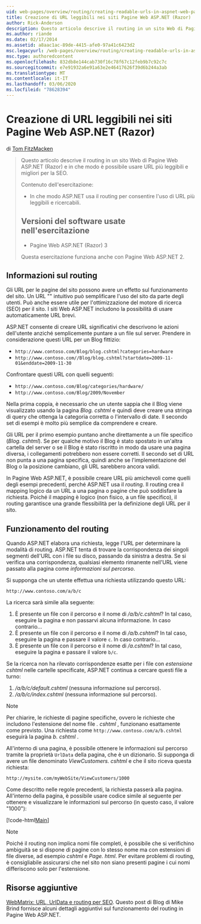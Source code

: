 ```yaml
---
uid: web-pages/overview/routing/creating-readable-urls-in-aspnet-web-pages-sites
title: Creazione di URL leggibili nei siti Pagine Web ASP.NET (Razor) | Microsoft Docs
author: Rick-Anderson
description: Questo articolo descrive il routing in un sito Web di Pagine Web ASP.NET (Razor) e in che modo è possibile usare URL più leggibili e migliori per la SEO. Che cosa sarà...
ms.author: riande
ms.date: 02/17/2014
ms.assetid: a8aac1ac-89de-4415-afe0-97a41c6423d2
msc.legacyurl: /web-pages/overview/routing/creating-readable-urls-in-aspnet-web-pages-sites
msc.type: authoredcontent
ms.openlocfilehash: 832db8e144cab730f16c78f67c12feb9b7c92c7c
ms.sourcegitcommit: e7e91932a6e91a63e2e46417626f39d6b244a3ab
ms.translationtype: MT
ms.contentlocale: it-IT
ms.lasthandoff: 03/06/2020
ms.locfileid: "78628394"
---
```

# <a name="creating-readable-urls-in-aspnet-web-pages-razor-sites"></a>Creazione di URL leggibili nei siti Pagine Web ASP.NET (Razor)

di [Tom FitzMacken](https://github.com/tfitzmac)

> Questo articolo descrive il routing in un sito Web di Pagine Web ASP.NET (Razor) e in che modo è possibile usare URL più leggibili e migliori per la SEO.
> 
> Contenuto dell'esercitazione:
> 
> - In che modo ASP.NET usa il routing per consentire l'uso di URL più leggibili e ricercabili.
>   
> 
> ## <a name="software-versions-used-in-the-tutorial"></a>Versioni del software usate nell'esercitazione
> 
> 
> - Pagine Web ASP.NET (Razor) 3
>   
> 
> Questa esercitazione funziona anche con Pagine Web ASP.NET 2.

## <a name="about-routing"></a>Informazioni sul routing

Gli URL per le pagine del sito possono avere un effetto sul funzionamento del sito. Un URL &quot;&quot; intuitivo può semplificare l'uso del sito da parte degli utenti. Può anche essere utile per l'ottimizzazione del motore di ricerca (SEO) per il sito. I siti Web ASP.NET includono la possibilità di usare automaticamente URL brevi.

ASP.NET consente di creare URL significativi che descrivono le azioni dell'utente anziché semplicemente puntare a un file sul server. Prendere in considerazione questi URL per un Blog fittizio:

- `http://www.contoso.com/Blog/blog.cshtml?categories=hardware`
- `http://www.contoso.com//Blog/blog.cshtml?startdate=2009-11-01&enddate=2009-11-30`

Confrontare questi URL con quelli seguenti:

- `http://www.contoso.com/Blog/categories/hardware/`
- `http://www.contoso.com/Blog/2009/November`

Nella prima coppia, è necessario che un utente sappia che il Blog viene visualizzato usando la pagina *Blog. cshtml* e quindi deve creare una stringa di query che ottenga la categoria corretta o l'intervallo di date. Il secondo set di esempi è molto più semplice da comprendere e creare.

Gli URL per il primo esempio puntano anche direttamente a un file specifico (*Blog. cshtml*). Se per qualche motivo il Blog è stato spostato in un'altra cartella del server o se il Blog è stato riscritto in modo da usare una pagina diversa, i collegamenti potrebbero non essere corretti. Il secondo set di URL non punta a una pagina specifica, quindi anche se l'implementazione del Blog o la posizione cambiano, gli URL sarebbero ancora validi.

In Pagine Web ASP.NET, è possibile creare URL più amichevoli come quelli degli esempi precedenti, perché ASP.NET usa il *routing*. Il routing crea il mapping logico da un URL a una pagina o pagine che può soddisfare la richiesta. Poiché il mapping è logico (non fisico, a un file specifico), il routing garantisce una grande flessibilità per la definizione degli URL per il sito.

## <a name="how-routing-works"></a>Funzionamento del routing

Quando ASP.NET elabora una richiesta, legge l'URL per determinare la modalità di routing. ASP.NET tenta di trovare la corrispondenza dei singoli segmenti dell'URL con i file su disco, passando da sinistra a destra. Se si verifica una corrispondenza, qualsiasi elemento rimanente nell'URL viene passato alla pagina come *informazioni sul percorso*.

Si supponga che un utente effettua una richiesta utilizzando questo URL:

`http://www.contoso.com/a/b/c`

La ricerca sarà simile alla seguente:

1. È presente un file con il percorso e il nome di */a/b/c.cshtml*? In tal caso, eseguire la pagina e non passarvi alcuna informazione. In caso contrario...
2. È presente un file con il percorso e il nome di */a/b.cshtml*? In tal caso, eseguire la pagina e passare il valore `c`. In caso contrario...
3. È presente un file con il percorso e il nome di */a.cshtml*? In tal caso, eseguire la pagina e passare il valore `b/c`.

Se la ricerca non ha rilevato corrispondenze esatte per i file con *estensione cshtml* nelle cartelle specificate, ASP.NET continua a cercare questi file a turno:

1. */a/b/c/default.cshtml* (nessuna informazione sul percorso).
2. */a/b/c/index.cshtml* (nessuna informazione sul percorso).

> [!NOTE]
> Per chiarire, le richieste di pagine specifiche, ovvero le richieste che includono l'estensione del nome file *. cshtml* , funzionano esattamente come previsto. Una richiesta come `http://www.contoso.com/a/b.cshtml` eseguirà la pagina *b. cshtml* .

All'interno di una pagina, è possibile ottenere le informazioni sul percorso tramite la proprietà `UrlData` della pagina, che è un dizionario. Si supponga di avere un file denominato *ViewCustomers. cshtml* e che il sito riceva questa richiesta:

`http://mysite.com/myWebSite/ViewCustomers/1000`

Come descritto nelle regole precedenti, la richiesta passerà alla pagina. All'interno della pagina, è possibile usare codice simile al seguente per ottenere e visualizzare le informazioni sul percorso (in questo caso, il valore &quot;1000&quot;):

[!code-html[Main](creating-readable-urls-in-aspnet-web-pages-sites/samples/sample1.html)]

> [!NOTE]
> Poiché il routing non implica nomi file completi, è possibile che si verifichino ambiguità se si dispone di pagine con lo stesso nome ma con estensioni di file diverse, ad esempio *cshtml* e *Page. html*. Per evitare problemi di routing, è consigliabile assicurarsi che nel sito non siano presenti pagine i cui nomi differiscono solo per l'estensione.

<a id="Additional_Resources"></a>
## <a name="additional-resources"></a>Risorse aggiuntive

[WebMatrix: URL, UrlData e routing per SEO](http://www.mikesdotnetting.com/Article/165/WebMatrix-URLs-UrlData-and-Routing-for-SEO). Questo post di Blog di Mike Brind fornisce alcuni dettagli aggiuntivi sul funzionamento del routing in Pagine Web ASP.NET.
